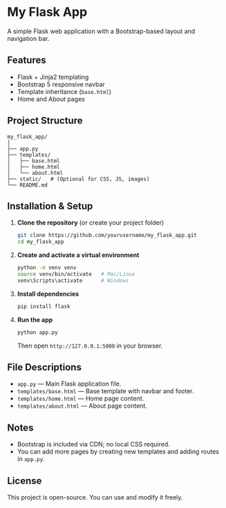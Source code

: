 # My Flask App

A simple Flask web application with a Bootstrap-based layout and navigation bar.

## Features
- Flask + Jinja2 templating
- Bootstrap 5 responsive navbar
- Template inheritance (`base.html`)
- Home and About pages

## Project Structure
```
my_flask_app/
│
├── app.py
├── templates/
│   ├── base.html
│   ├── home.html
│   └── about.html
├── static/   # (Optional for CSS, JS, images)
└── README.md
```

## Installation & Setup

1. **Clone the repository** (or create your project folder)
   ```bash
   git clone https://github.com/yourusername/my_flask_app.git
   cd my_flask_app
   ```

2. **Create and activate a virtual environment**
   ```bash
   python -m venv venv
   source venv/bin/activate   # Mac/Linux
   venv\Scripts\activate      # Windows
   ```

3. **Install dependencies**
   ```bash
   pip install flask
   ```

4. **Run the app**
   ```bash
   python app.py
   ```
   Then open `http://127.0.0.1:5000` in your browser.

## File Descriptions
- `app.py` — Main Flask application file.
- `templates/base.html` — Base template with navbar and footer.
- `templates/home.html` — Home page content.
- `templates/about.html` — About page content.

## Notes
- Bootstrap is included via CDN; no local CSS required.
- You can add more pages by creating new templates and adding routes in `app.py`.

## License
This project is open-source. You can use and modify it freely.
